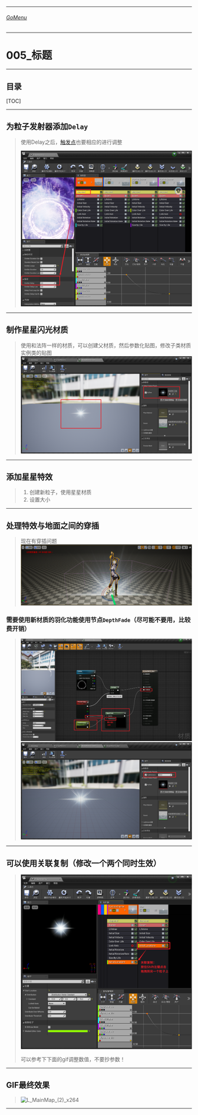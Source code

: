 

___________________________________________________________________________________________
###### [GoMenu](../UE_Effect_Menu.md)
___________________________________________________________________________________________
# 005_标题


___________________________________________________________________________________________


## 目录

[TOC]


------

## 为粒子发射器添加`Delay`

> 使用Delay之后，[触发点](./UE_EffectBaseV003.md#使用`Trigger`触发)也要相应的进行调整
>
> ![image-20250318021325031](./Image/UE_EffectBaseV005/image-20250318021325031.png)

------

## 制作星星闪光材质

> 使用和法阵一样的材质，可以创建父材质，然后参数化贴图，修改子类材质实例类的贴图![image-20250318022620513](./Image/UE_EffectBaseV005/image-20250318022620513.png)

------

## 添加星星特效

> 1. 创建新粒子，使用星星材质
> 2. 设置大小

------

## 处理特效与地面之间的穿插

> 现在有穿插问题![image-20250318025607016](./Image/UE_EffectBaseV005/image-20250318025607016.png)

### 需要使用新材质的**羽化**功能使用节点`DepthFade`（尽可能不要用，比较费开销）

> ![image-20250318025955746](./Image/UE_EffectBaseV005/image-20250318025955746.png)![image-20250318030110760](./Image/UE_EffectBaseV005/image-20250318030110760.png)

------

## 可以使用关联复制（修改一个两个同时生效）

> ![image-20250318030819960](./Image/UE_EffectBaseV005/image-20250318030819960.png)
>
> 可以参考下下面的gif调整数值，不要抄参数！

------

## GIF最终效果

> ![L_MainMap_(2)_x264](./Image/UE_EffectBaseV005/L_MainMap_(2)_x264.gif)

------
